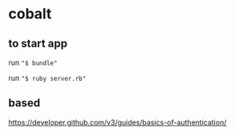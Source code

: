 # cobalt

## to start app

run `"$ bundle"`

run `"$ ruby server.rb"`

## based

https://developer.github.com/v3/guides/basics-of-authentication/
